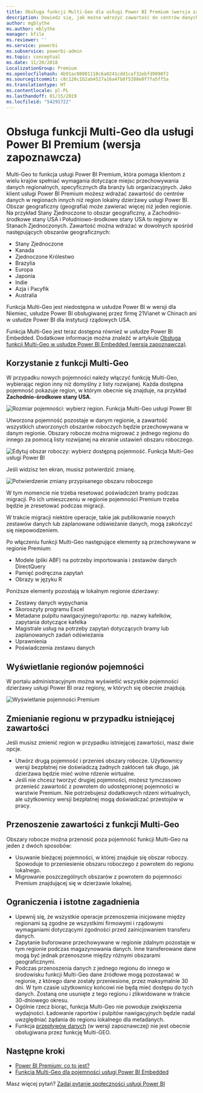 ```yaml
---
title: Obsługa funkcji Multi-Geo dla usługi Power BI Premium (wersja zapoznawcza)
description: Dowiedz się, jak można wdrożyć zawartość do centrów danych w regionach innych niż region lokalny dzierżawy usługi Power BI.
author: mgblythe
ms.author: mblythe
manager: kfile
ms.reviewer: ''
ms.service: powerbi
ms.subservice: powerbi-admin
ms.topic: conceptual
ms.date: 11/20/2018
LocalizationGroup: Premium
ms.openlocfilehash: 4b91ac08001118c6a0241cdd1caf32ebfd9098f2
ms.sourcegitcommit: c8c126c1b2ab4527a16a4fb8f5208e0f7fa5ff5a
ms.translationtype: HT
ms.contentlocale: pl-PL
ms.lasthandoff: 01/15/2019
ms.locfileid: "54291722"
---
```

# <a name="multi-geo-support-for-power-bi-premium-preview"></a>Obsługa funkcji Multi-Geo dla usługi Power BI Premium (wersja zapoznawcza)

Multi-Geo to funkcja usługi Power BI Premium, która pomaga klientom z wielu krajów spełniać wymagania dotyczące miejsc przechowywania danych regionalnych, specyficznych dla branży lub organizacyjnych. Jako klient usługi Power BI Premium możesz wdrażać zawartość do centrów danych w regionach innych niż region lokalny dzierżawy usługi Power BI. Obszar geograficzny (geografia) może zawierać więcej niż jeden regionie. Na przykład Stany Zjednoczone to obszar geograficzny, a Zachodnio-środkowe stany USA i Południowo-środkowe stany USA to regiony w Stanach Zjednoczonych. Zawartość można wdrażać w dowolnych spośród następujących obszarów geograficznych:

- Stany Zjednoczone
- Kanada
- Zjednoczone Królestwo
- Brazylia
- Europa
- Japonia
- Indie
- Azja i Pacyfik
- Australia

Funkcja Multi-Geo jest niedostępna w usłudze Power BI w wersji dla Niemiec, usłudze Power BI obsługiwanej przez firmę 21Vianet w Chinach ani w usłudze Power BI dla instytucji rządowych USA.

Funkcja Multi-Geo jest teraz dostępna również w usłudze Power BI Embedded. Dodatkowe informacje można znaleźć w artykule [Obsługa funkcji Multi-Geo w usłudze Power BI Embedded (wersja zapoznawcza)](developer/embedded-multi-geo.md).

## <a name="using-multi-geo"></a>Korzystanie z funkcji Multi-Geo

W przypadku nowych pojemności należy włączyć funkcję Multi-Geo, wybierając region inny niż domyślny z listy rozwijanej.  Każda dostępna pojemność pokazuje region, w którym obecnie się znajduje, na przykład **Zachodnio-środkowe stany USA**.

![Rozmiar pojemności: wybierz region. Funkcja Multi-Geo usługi Power BI](media/service-admin-premium-multi-geo/power-bi-multi-geo-capacity-size.png)

Utworzona pojemność pozostaje w danym regionie, a zawartość wszystkich utworzonych obszarów roboczych będzie przechowywana w danym regionie. Obszary robocze można migrować z jednego regionu do innego za pomocą listy rozwijanej na ekranie ustawień obszaru roboczego.

![Edytuj obszar roboczy: wybierz dostępną pojemność. Funkcja Multi-Geo usługi Power BI](media/service-admin-premium-multi-geo/power-bi-multi-geo-edit-workspace.png)

Jeśli widzisz ten ekran, musisz potwierdzić zmianę.

![Potwierdzenie zmiany przypisanego obszaru roboczego](media/service-admin-premium-multi-geo/power-bi-multi-geo-change-assigned-workspace-capacity.png)

W tym momencie nie trzeba resetować poświadczeń bramy podczas migracji.  Po ich umieszczeniu w regionie pojemności Premium trzeba będzie je zresetować podczas migracji.

W trakcie migracji niektóre operacje, takie jak publikowanie nowych zestawów danych lub zaplanowane odświeżanie danych, mogą zakończyć się niepowodzeniem.  

Po włączeniu funkcji Multi-Geo następujące elementy są przechowywane w regionie Premium:

- Modele (pliki ABF) na potrzeby importowania i zestawów danych DirectQuery
- Pamięć podręczna zapytań
- Obrazy w języku R

Poniższe elementy pozostają w lokalnym regionie dzierżawy:

- Zestawy danych wypychania
- Skoroszyty programu Excel
- Metadane pulpitu nawigacyjnego/raportu: np. nazwy kafelków, zapytania dotyczące kafelka
- Magistrale usług na potrzeby zapytań dotyczących bramy lub zaplanowanych zadań odświeżania
- Uprawnienia
- Poświadczenia zestawu danych

## <a name="view-capacity-regions"></a>Wyświetlanie regionów pojemności

W portalu administracyjnym można wyświetlić wszystkie pojemności dzierżawy usługi Power BI oraz regiony, w których się obecnie znajdują.

![Wyświetlanie pojemności Premium](media/service-admin-premium-multi-geo/power-bi-multi-geo-premium-capacities.png) 

## <a name="change-the-region-for-existing-content"></a>Zmienianie regionu w przypadku istniejącej zawartości

Jeśli musisz zmienić region w przypadku istniejącej zawartości, masz dwie opcje.

- Utwórz drugą pojemność i przenieś obszary robocze. Użytkownicy wersji bezpłatnej nie doświadczą żadnych zakłóceń tak długo, jak dzierżawa będzie mieć wolne rdzenie wirtualne.
- Jeśli nie chcesz tworzyć drugiej pojemności, możesz tymczasowo przenieść zawartość z powrotem do udostępnionej pojemności w warstwie Premium. Nie potrzebujesz dodatkowych rdzeni wirtualnych, ale użytkownicy wersji bezpłatnej mogą doświadczać przestojów w pracy.

## <a name="move-content-out-of-multi-geo"></a>Przenoszenie zawartości z funkcji Multi-Geo  

Obszary robocze można przenosić poza pojemność funkcji Multi-Geo na jeden z dwóch sposobów:

- Usuwanie bieżącej pojemności, w której znajduje się obszar roboczy.  Spowoduje to przeniesienie obszaru roboczego z powrotem do regionu lokalnego.
- Migrowanie poszczególnych obszarów z powrotem do pojemności Premium znajdującej się w dzierżawie lokalnej.

## <a name="limitations-and-considerations"></a>Ograniczenia i istotne zagadnienia

- Upewnij się, że wszystkie operacje przenoszenia inicjowane między regionami są zgodne ze wszystkimi firmowymi i rządowymi wymaganiami dotyczącymi zgodności przed zainicjowaniem transferu danych.
- Zapytanie buforowane przechowywane w regionie zdalnym pozostaje w tym regionie podczas magazynowania danych. Inne transferowane dane mogą być jednak przenoszone między różnymi obszarami geograficznymi.
- Podczas przenoszenia danych z jednego regionu do innego w środowisku funkcji Multi-Geo dane źródłowe mogą pozostawać w regionie, z którego dane zostały przeniesione, przez maksymalnie 30 dni. W tym czasie użytkownicy końcowi nie będą mieć dostępu do tych danych. Zostaną one usunięte z tego regionu i zlikwidowane w trakcie 30-dniowego okresu.
- Ogólnie rzecz biorąc, funkcja Multi-Geo nie powoduje zwiększenia wydajności. Ładowanie raportów i pulpitów nawigacyjnych będzie nadal uwzględniać żądania do regionu lokalnego dla metadanych.
- Funkcja [przepływów danych](service-dataflows-overview.md) (w wersji zapoznawczej) nie jest obecnie obsługiwana przez funkcję Multi-GEO.

## <a name="next-steps"></a>Następne kroki

- [Power BI Premium: co to jest?](service-premium.md)
- [Funkcja Multi-Geo dla pojemności usługi Power BI Embedded](developer/embedded-multi-geo.md)

Masz więcej pytań? [Zadaj pytanie społeczności usługi Power BI](http://community.powerbi.com/)
